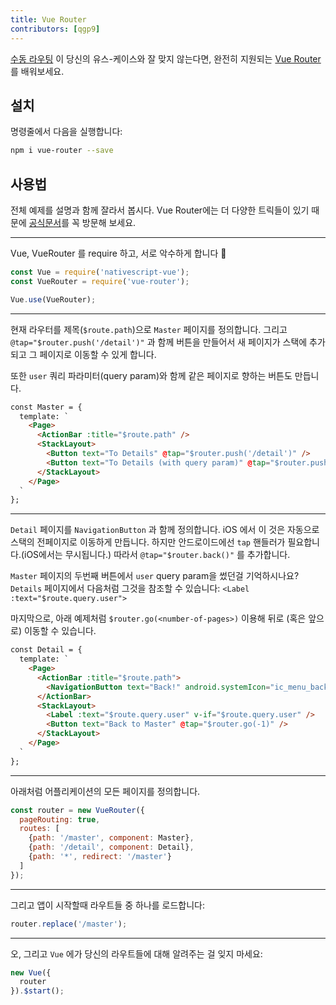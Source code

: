 ```yaml
---
title: Vue Router
contributors: [qgp9]
---
```


[수동 라우팅](/ko/docs/routing/manual-routing) 이 당신의 유스-케이스와 잘 맞지 않는다면, 완전히 지원되는 [Vue Router](https://router.vuejs.org/ko) 를 배워보세요.

## 설치
명령줄에서 다음을 실행합니다:
```bash
npm i vue-router --save
```

## 사용법
전체 예제를 설명과 함께 잘라서 봅시다.
Vue Router에는 더 다양한 트릭들이 있기 때문에 [공식문서](https://router.vuejs.org/ko/)를 꼭 방문해 보세요.

---
Vue, VueRouter 를 require 하고, 서로 악수하게 합니다 🤝
```js
const Vue = require('nativescript-vue');
const VueRouter = require('vue-router');

Vue.use(VueRouter);
```

---
현재 라우터를 제목(`$route.path`)으로 `Master` 페이지를 정의합니다.
그리고 `@tap="$router.push('/detail')"` 과 함께 버튼을  만들어서 새 페이지가 스택에 추가되고 그 페이지로 이동할 수 있게 합니다.

또한 `user` 쿼리 파라미터(query param)와 함께 같은 페이지로 향하는 버튼도 만듭니다.
```html
const Master = {
  template: `
    <Page>
      <ActionBar :title="$route.path" />
      <StackLayout>
        <Button text="To Details" @tap="$router.push('/detail')" />
        <Button text="To Details (with query param)" @tap="$router.push('/detail?user=John+Appleseed')"></Button>
      </StackLayout>
    </Page>
  `
};
```

---
`Detail` 페이지를 `NavigationButton` 과 함께 정의합니다.
iOS 에서 이 것은 자동으로 스택의 전페이지로 이동하게 만듭니다.
하지만 안드로이드에선 `tap` 핸들러가 필요합니다.(iOS에서는 무시됩니다.)
따라서  `@tap="$router.back()"` 를 추가합니다.

`Master` 페이지의 두번째 버튼에서 `user` query param을 썼던걸 기억하시나요?
`Details` 페이지에서 다음처럼 그것을 참조할 수 있습니다:
`<Label :text="$route.query.user">`

마지막으로, 아래 예제처럼 `$router.go(<number-of-pages>)` 이용해 뒤로 (혹은 앞으로) 이동할 수 있습니다.

```html
const Detail = {
  template: `
    <Page>
      <ActionBar :title="$route.path">
        <NavigationButton text="Back!" android.systemIcon="ic_menu_back" @tap="$router.back()" />
      </ActionBar>
      <StackLayout>
        <Label :text="$route.query.user" v-if="$route.query.user" />
        <Button text="Back to Master" @tap="$router.go(-1)" />
      </StackLayout>
    </Page>
  `
};
```

---
아래처럼 어플리케이션의 모든 페이지를 정의합니다.
```js
const router = new VueRouter({
  pageRouting: true,
  routes: [
    {path: '/master', component: Master},
    {path: '/detail', component: Detail},
    {path: '*', redirect: '/master'}
  ]
});
```

---
그리고 앱이 시작할때 라우트들 중 하나를 로드합니다:
```js
router.replace('/master');
```

---
오, 그리고 `Vue` 에가 당신의 라우트들에 대해 알려주는 걸 잊지 마세요:
```js
new Vue({
  router
}).$start();
```
